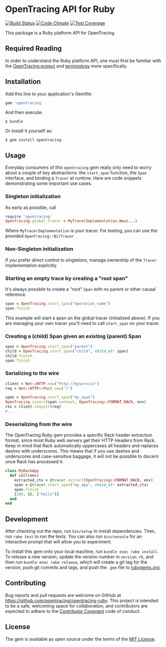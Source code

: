 # OpenTracing API for Ruby

[![Build Status](https://travis-ci.org/ngauthier/opentracing-ruby.svg?branch=master)](https://travis-ci.org/ngauthier/opentracing-ruby) [![Code Climate](https://codeclimate.com/github/ngauthier/opentracing-ruby/badges/gpa.svg)](https://codeclimate.com/github/ngauthier/opentracing-ruby) [![Test Coverage](https://codeclimate.com/github/ngauthier/opentracing-ruby/badges/coverage.svg)](https://codeclimate.com/github/ngauthier/opentracing-ruby/coverage)

This package is a Ruby platform API for OpenTracing.

## Required Reading

In order to understand the Ruby platform API, one must first be familiar with the
[OpenTracing project](http://opentracing.io) and
[terminology](http://opentracing.io/documentation/pages/spec.html) more specifically.

## Installation

Add this line to your application's Gemfile:

```ruby
gem 'opentracing'
```

And then execute:

    $ bundle

Or install it yourself as:

    $ gem install opentracing

## Usage

Everyday consumers of this `opentracing` gem really only need to worry
about a couple of key abstractions: the `start_span` function, the `Span`
interface, and binding a `Tracer` at runtime. Here are code snippets
demonstrating some important use cases.

### Singleton initialization

As early as possible, call

```ruby
require 'opentracing'
OpenTracing.global_tracer = MyTracerImplementation.New(...)
```

Where `MyTracerImplementation` is your tracer. For testing, you can use
the provided `OpenTracing::NilTracer`

### Non-Singleton initialization

If you prefer direct control to singletons, manage ownership of the
`Tracer` implementation explicitly.

### Starting an empty trace by creating a "root span"

It's always possible to create a "root" `Span` with no parent or other causal
reference.

```ruby
span = OpenTracing.start_span("operation_name")
span.finish
```

This example will start a span on the global tracer (initialized above). If
you are managing your own tracer you'll need to call `start_span` on your
tracer.

### Creating a (child) Span given an existing (parent) Span

```ruby
span = OpenTracing.start_span("parent")
child = OpenTracing.start_span("child", child_of: span)
child.finish
span.finish
```

### Serializing to the wire

```ruby
client = Net::HTTP.new("http://myservice")
req = Net::HTTP::Post.new("/")

span = OpenTracing.start_span("my_span")
OpenTracing.inject(span.context, OpenTracing::FORMAT_RACK, env)
res = client.request(req)
#...
```

### Deserializing from the wire

The OpenTracing Ruby gem provides a specific Rack header extraction format,
since most Ruby web servers get their HTTP Headers from Rack. Keep in mind that
Rack automatically uppercases all headers and replaces dashes with underscores.
This means that if you use dashes and underscores and case-sensitive baggage,
it will not be possible to discern once Rack has processed it.

```ruby
class MyRackApp
  def call(env)
    extracted_ctx = @tracer.extract(OpenTracing::FORMAT_RACK, env)
    span = @tracer.start_span("my_app", child_of: extracted_ctx)
    span.finish
    [200, {}, ["hello"]]
  end
end
```

## Development

After checking out the repo, run `bin/setup` to install dependencies. Then, run `rake test` to run the tests. You can also run `bin/console` for an interactive prompt that will allow you to experiment.

To install this gem onto your local machine, run `bundle exec rake install`. To release a new version, update the version number in `version.rb`, and then run `bundle exec rake release`, which will create a git tag for the version, push git commits and tags, and push the `.gem` file to [rubygems.org](https://rubygems.org).

## Contributing

Bug reports and pull requests are welcome on GitHub at https://github.com/opentracing/opentracing-ruby. This project is intended to be a safe, welcoming space for collaboration, and contributors are expected to adhere to the [Contributor Covenant](http://contributor-covenant.org) code of conduct.


## License

The gem is available as open source under the terms of the [MIT License](http://opensource.org/licenses/MIT).
